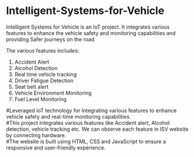 # Intelligent-Systems-for-Vehicle
Intelligent Systems for Vehicle is an IoT project. It integrates various features to enhance the vehicle safety and monitoring capabilities and providing Safer journeys on the road 

The various features includes:

1. Accident Alert
2. Alcohol Detection
3. Real time vehicle tracking
4. Driver Fatigue Detection 
5. Seat belt alert
6. Vehicle Environment Monitoring
7. Fuel Level Monitoring

#Leveraged IoT technology for Integrating various features to enhance vehicle safety and real-time monitoring capabilities.<br>
#This project integrates various features like Accident alert, Alcohol detection, vehicle tracking etc. We can observe each feature in ISV website by connecting hardware.<br> 
#The website is built using HTML, CSS and JavaScript to ensure a responsive and user-friendly experience.
